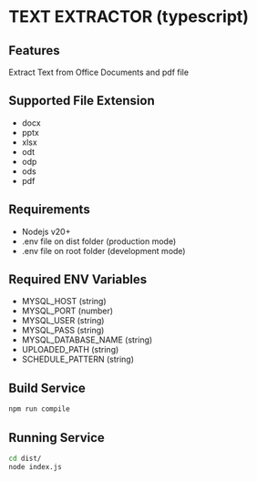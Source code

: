 # TEXT EXTRACTOR (typescript)

## Features
Extract Text from Office Documents and pdf file

## Supported File Extension
- docx
- pptx
- xlsx
- odt
- odp
- ods
- pdf

## Requirements
- Nodejs v20+
- .env file on dist folder (production mode)
- .env file on root folder (development mode)

## Required ENV Variables
- MYSQL_HOST (string)
- MYSQL_PORT (number)
- MYSQL_USER (string)
- MYSQL_PASS (string)
- MYSQL_DATABASE_NAME (string)
- UPLOADED_PATH (string)
- SCHEDULE_PATTERN (string)

## Build Service

```bash
npm run compile
```

## Running Service

```bash
cd dist/
node index.js
```
